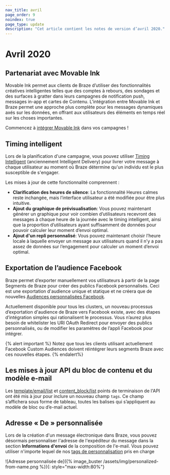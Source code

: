 ```yaml
---
nav_title: avril
page_order: 9
noindex: true
page_type: update
description: "Cet article contient les notes de version d’avril 2020."
---
```

# Avril 2020

## Partenariat avec Movable Ink

Movable Ink permet aux clients de Braze d’utiliser des fonctionnalités créatives intelligentes telles que des comptes à rebours, des sondages et des surfaces à gratter dans leurs campagnes de notification push, messages in-app et cartes de Contenu. L’intégration entre Movable Ink et Braze permet une approche plus complète pour les messages dynamiques axés sur les données, en offrant aux utilisateurs des éléments en temps réel sur les  choses importantes.

Commencez à [intégrer Movable Ink]({{site.baseurl}}/partners/message_personalization/dynamic_content/visual_and_interactive_content/movable_ink/) dans vos campagnes !

## Timing intelligent

Lors de la planification d'une campagne, vous pouvez utiliser [Timing Intelligent]({{site.baseurl}}/user_guide/brazeai/intelligence/intelligent_timing/) (anciennement Intelligent Delivery) pour livrer votre message à chaque utilisateur au moment où Braze détermine qu'un individu est le plus susceptible de s'engager.

Les mises à jour de cette fonctionnalité comprennent :
- **Clarification des heures de silence**: La fonctionnalité Heures calmes reste inchangée, mais l’interface utilisateur a été modifiée pour être plus intuitive.
- **Ajout du graphique de prévisualisation**: Vous pouvez maintenant générer un graphique pour voir combien d’utilisateurs recevront des messages à chaque heure de la journée avec le timing intelligent, ainsi que la proportion d’utilisateurs ayant suffisamment de données pour pouvoir calculer leur moment d’envoi optimal.
- **Ajout d'un repli personnalisé**: Vous pouvez maintenant choisir l’heure locale à laquelle envoyer un message aux utilisateurs quand il n’y a pas assez de données sur l’engagement pour calculer un moment d’envoi optimal.

## Exportation de l’audience Facebook

Braze permet d’exporter manuellement vos utilisateurs à partir de la page Segments de Braze pour créer des publics Facebook personnalisés. Ceci est une exportation d'audience unique et statique et ne créera que de nouvelles [Audiences personnalisées Facebook]({{site.baseurl}}/partners/facebook/).

Actuellement disponible pour tous les clusters, un nouveau processus d’exportation d'audience de Braze vers Facebook existe, avec des étapes d’intégration simples qui rationalisent le processus. Vous n’aurez plus besoin de whitelister les URI OAuth Redirect pour envoyer des publics personnalisés, ou de modifier les paramètres de l’appli Facebook pour intégrer.

{% alert important %}
Notez que tous les clients utilisant actuellement Facebook Custom Audiences doivent réintégrer leurs segments Braze avec ces nouvelles étapes.
{% endalert%}


## Les mises à jour API du bloc de contenu et du modèle e-mail

Les [template/email/list]({{site.baseurl}}/api/endpoints/templates/email_templates/get_list_email_templates/) et [content_block/list]({{site.baseurl}}/api/endpoints/templates/content_blocks_templates/get_list_email_content_blocks/) points de terminaison de l'API ont été mis à jour pour inclure un nouveau champ `tags`. Ce champ s’affichera sous forme de tableau, toutes les balises qui s’appliquent au modèle de bloc ou d’e-mail actuel.

## Adresse « De » personnalisée

Lors de la création d'un message électronique dans Braze, vous pouvez désormais personnaliser l'adresse de l'expéditeur du message dans la section **Informations d'envoi** de la composition de l'e-mail. Vous pouvez utiliser n'importe lequel de nos [tags de personnalisation]({{site.baseurl}}/user_guide/personalization_and_dynamic_content/liquid/supported_personalization_tags/) pris en charge

![Adresse personnalisée de]({% image_buster /assets/img/personalized-from-name.png %}){: style="max-width:80%"}

